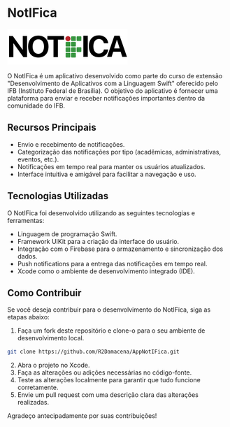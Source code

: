 # NotIFica

![NotIFica Logo](notifica_logo.png)

O NotIFica é um aplicativo desenvolvido como parte do curso de extensão "Desenvolvimento de Aplicativos com a Linguagem Swift" oferecido pelo IFB (Instituto Federal de Brasília). O objetivo do aplicativo é fornecer uma plataforma para enviar e receber notificações importantes dentro da comunidade do IFB.

## Recursos Principais

- Envio e recebimento de notificações.
- Categorização das notificações por tipo (acadêmicas, administrativas, eventos, etc.).
- Notificações em tempo real para manter os usuários atualizados.
- Interface intuitiva e amigável para facilitar a navegação e uso.

## Tecnologias Utilizadas

O NotIFica foi desenvolvido utilizando as seguintes tecnologias e ferramentas:

- Linguagem de programação Swift.
- Framework UIKit para a criação da interface do usuário.
- Integração com o Firebase para o armazenamento e sincronização dos dados.
- Push notifications para a entrega das notificações em tempo real.
- Xcode como o ambiente de desenvolvimento integrado (IDE).

## Como Contribuir

Se você deseja contribuir para o desenvolvimento do NotIFica, siga as etapas abaixo:

1. Faça um fork deste repositório e clone-o para o seu ambiente de desenvolvimento local.

```bash
git clone https://github.com/R2Damacena/AppNotIFica.git
```

2. Abra o projeto no Xcode.
3. Faça as alterações ou adições necessárias no código-fonte.
4. Teste as alterações localmente para garantir que tudo funcione corretamente.
5. Envie um pull request com uma descrição clara das alterações realizadas.

Agradeço antecipadamente por suas contribuições!


